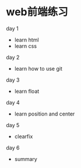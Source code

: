# web前端练习

day 1
- learn html
- learn css

day 2
- learn how to use git

day 3
- learn float

day 4 
- learn position and center

day 5
- clearfix

day 6
- summary